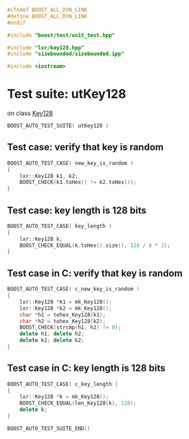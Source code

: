 ```cpp
#ifndef BOOST_ALL_DYN_LINK
#define BOOST_ALL_DYN_LINK
#endif

#include "boost/test/unit_test.hpp"

#include "lxr/key128.hpp"
#include "sizebounded/sizebounded.ipp"

#include <iostream>
````

# Test suite: utKey128

on class [Key128](../src/key128.hpp.md)

```cpp
BOOST_AUTO_TEST_SUITE( utKey128 )
```
## Test case: verify that key is random
```cpp
BOOST_AUTO_TEST_CASE( new_key_is_random )
{
    lxr::Key128 k1, k2;
	BOOST_CHECK(k1.toHex() != k2.toHex());
}
```

## Test case: key length is 128 bits
```cpp
BOOST_AUTO_TEST_CASE( key_length )
{
    lxr::Key128 k;
	BOOST_CHECK_EQUAL(k.toHex().size(), 128 / 8 * 2);
}
```

## Test case in C: verify that key is random
```cpp
BOOST_AUTO_TEST_CASE( c_new_key_is_random )
{
    lxr::Key128 *k1 = mk_Key128();
    lxr::Key128 *k2 = mk_Key128();
	char *h1 = tohex_Key128(k1);
	char *h2 = tohex_Key128(k2);
	BOOST_CHECK(strcmp(h1, h2) != 0);
	delete h1; delete h2;
	delete k1; delete k2;
}
```

## Test case in C: key length is 128 bits
```cpp
BOOST_AUTO_TEST_CASE( c_key_length )
{
    lxr::Key128 *k = mk_Key128();
	BOOST_CHECK_EQUAL(len_Key128(k), 128);
	delete k;
}
```

```cpp
BOOST_AUTO_TEST_SUITE_END()
```
